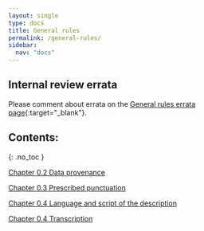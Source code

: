 ```yaml
---
layout: single
type: docs
title: General rules
permalink: /general-rules/
sidebar:
  nav: "docs"
---
```


## Internal review errata

Please comment about errata on the [General rules errata page](https://docs.google.com/document/d/1T4iC_8YWU6Y8pe466XbW37xof42fOaxsWP5ig69-49M/edit#heading=h.7mu4198ohxet){:target="_blank"}.

## Contents:
{: .no_toc }

[Chapter 0.2 Data provenance](/DCRMR/general-rules/Data-provenance/)

[Chapter 0.3 Prescribed punctuation](/DCRMR/general-rules/Prescribed-punctuation/)

[Chapter 0.4 Language and script of the description](/DCRMR/general-rules/Language-and-script-of-the-description/)

[Chapter 0.4 Transcription](/DCRMR/general-rules/Transcription/)
